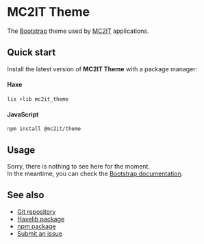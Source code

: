 # MC2IT Theme
The [Bootstrap](https://getbootstrap.com) theme used by [MC2IT](https://www.mc2it.com) applications.

## Quick start
Install the latest version of **MC2IT Theme** with a package manager:

<!-- tabs:start -->

#### **Haxe**

```shell
lix +lib mc2it_theme
```

#### **JavaScript**

```shell
npm install @mc2it/theme
```

<!-- tabs:end -->

## Usage
Sorry, there is nothing to see here for the moment.  
In the meantime, you can check the [Bootstrap documentation](https://getbootstrap.com).

## See also
- [Git repository](https://github.com/mc2it/theme)
- [Haxelib package](https://lib.haxe.org/p/mc2it_theme)
- [npm package](https://www.npmjs.com/package/@mc2it/theme)
- [Submit an issue](https://github.com/mc2it/theme/issues)
